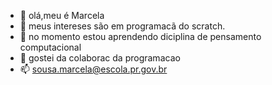 - 👋 olá,meu é Marcela
- 👀 meus intereses são em programacã do scratch.
- 🌱 no momento estou aprendendo diciplina de pensamento computacional
- 💞️ gostei da colaborac da programacao
- 📫 sousa.marcela@escola.pr.gov.br
